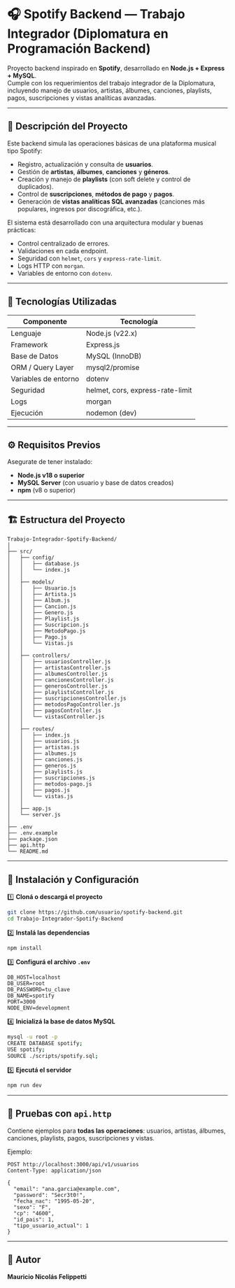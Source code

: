 # 🎧 Spotify Backend — Trabajo Integrador (Diplomatura en Programación Backend)

Proyecto backend inspirado en **Spotify**, desarrollado en **Node.js + Express + MySQL**.  
Cumple con los requerimientos del trabajo integrador de la Diplomatura, incluyendo manejo de usuarios, artistas, álbumes, canciones, playlists, pagos, suscripciones y vistas analíticas avanzadas.

---

## 🚀 Descripción del Proyecto

Este backend simula las operaciones básicas de una plataforma musical tipo Spotify:

- Registro, actualización y consulta de **usuarios**.
- Gestión de **artistas**, **álbumes**, **canciones** y **géneros**.
- Creación y manejo de **playlists** (con soft delete y control de duplicados).
- Control de **suscripciones**, **métodos de pago** y **pagos**.
- Generación de **vistas analíticas SQL avanzadas** (canciones más populares, ingresos por discográfica, etc.).

El sistema está desarrollado con una arquitectura modular y buenas prácticas:
- Control centralizado de errores.
- Validaciones en cada endpoint.
- Seguridad con `helmet`, `cors` y `express-rate-limit`.
- Logs HTTP con `morgan`.
- Variables de entorno con `dotenv`.

---

## 🧩 Tecnologías Utilizadas

| Componente | Tecnología |
|-------------|-------------|
| Lenguaje | Node.js (v22.x) |
| Framework | Express.js |
| Base de Datos | MySQL (InnoDB) |
| ORM / Query Layer | mysql2/promise |
| Variables de entorno | dotenv |
| Seguridad | helmet, cors, express-rate-limit |
| Logs | morgan |
| Ejecución | nodemon (dev) |

---

## ⚙️ Requisitos Previos

Asegurate de tener instalado:

- **Node.js v18 o superior**
- **MySQL Server** (con usuario y base de datos creados)
- **npm** (v8 o superior)

---

## 🏗️ Estructura del Proyecto

```
Trabajo-Integrador-Spotify-Backend/
│
├── src/
│   ├── config/
│   │   ├── database.js
│   │   └── index.js
│   │
│   ├── models/
│   │   ├── Usuario.js
│   │   ├── Artista.js
│   │   ├── Album.js
│   │   ├── Cancion.js
│   │   ├── Genero.js
│   │   ├── Playlist.js
│   │   ├── Suscripcion.js
│   │   ├── MetodoPago.js
│   │   ├── Pago.js
│   │   └── Vistas.js
│   │
│   ├── controllers/
│   │   ├── usuariosController.js
│   │   ├── artistasController.js
│   │   ├── albumesController.js
│   │   ├── cancionesController.js
│   │   ├── generosController.js
│   │   ├── playlistsController.js
│   │   ├── suscripcionesController.js
│   │   ├── metodosPagoController.js
│   │   ├── pagosController.js
│   │   └── vistasController.js
│   │
│   ├── routes/
│   │   ├── index.js
│   │   ├── usuarios.js
│   │   ├── artistas.js
│   │   ├── albumes.js
│   │   ├── canciones.js
│   │   ├── generos.js
│   │   ├── playlists.js
│   │   ├── suscripciones.js
│   │   ├── metodos-pago.js
│   │   ├── pagos.js
│   │   └── vistas.js
│   │
│   ├── app.js
│   └── server.js
│
├── .env
├── .env.example
├── package.json
├── api.http
└── README.md
```

---

## 🔧 Instalación y Configuración

1️⃣ **Cloná o descargá el proyecto**

```bash
git clone https://github.com/usuario/spotify-backend.git
cd Trabajo-Integrador-Spotify-Backend
```

2️⃣ **Instalá las dependencias**

```bash
npm install
```

3️⃣ **Configurá el archivo `.env`**

```
DB_HOST=localhost
DB_USER=root
DB_PASSWORD=tu_clave
DB_NAME=spotify
PORT=3000
NODE_ENV=development
```

4️⃣ **Inicializá la base de datos MySQL**

```bash
mysql -u root -p
CREATE DATABASE spotify;
USE spotify;
SOURCE ./scripts/spotify.sql;
```

5️⃣ **Ejecutá el servidor**

```bash
npm run dev
```

---

## 🧪 Pruebas con `api.http`

Contiene ejemplos para **todas las operaciones**: usuarios, artistas, álbumes, canciones, playlists, pagos, suscripciones y vistas.

Ejemplo:
```
POST http://localhost:3000/api/v1/usuarios
Content-Type: application/json

{
  "email": "ana.garcia@example.com",
  "password": "Secr3t0!",
  "fecha_nac": "1995-05-20",
  "sexo": "F",
  "cp": "4600",
  "id_pais": 1,
  "tipo_usuario_actual": 1
}
```

---

## 🧾 Autor

**Mauricio Nicolás Felippetti**  

